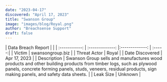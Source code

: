 ```yaml
---
date: "2023-04-17"
discovered: "April 17, 2023"
title: "Swanson Group"
image: "images/blog/Royal.png"
author: "Breachsense Support"
draft: false
---
```


| Data Breach Report           |              | 
| :-----------: | :-------------:     |:-------------:    | :-----:|
| Victim      | swansongroup.biz      | 
| Threat Actor      | Royal      | 
| Date Discovered      | Apr 17, 2023      | 
| Description      | Swanson Group sells and manufactures wood products and other building products from timber logs, such as plywood panels, concrete forming panels, studs, veneers, residual products, sign making panels, and safety data sheets.      | 
| Leak Size      | Unknown      | 


